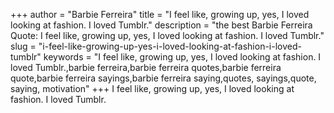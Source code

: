 +++
author = "Barbie Ferreira"
title = "I feel like, growing up, yes, I loved looking at fashion. I loved Tumblr."
description = "the best Barbie Ferreira Quote: I feel like, growing up, yes, I loved looking at fashion. I loved Tumblr."
slug = "i-feel-like-growing-up-yes-i-loved-looking-at-fashion-i-loved-tumblr"
keywords = "I feel like, growing up, yes, I loved looking at fashion. I loved Tumblr.,barbie ferreira,barbie ferreira quotes,barbie ferreira quote,barbie ferreira sayings,barbie ferreira saying,quotes, sayings,quote, saying, motivation"
+++
I feel like, growing up, yes, I loved looking at fashion. I loved Tumblr.
